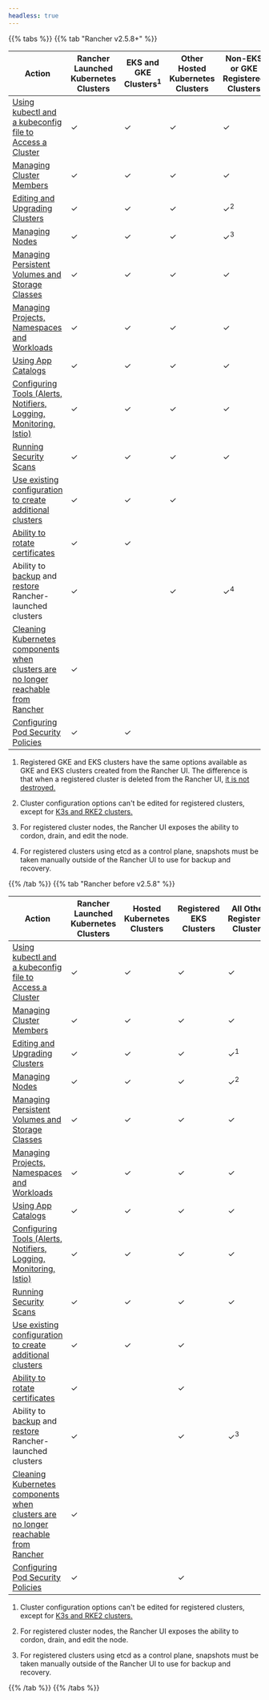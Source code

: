 ```yaml
---
headless: true
---
```


{{% tabs %}}
{{% tab "Rancher v2.5.8+" %}}

| Action | Rancher Launched Kubernetes Clusters |  EKS and GKE Clusters<sup>1</sup> | Other Hosted Kubernetes Clusters | Non-EKS or GKE Registered Clusters |
| --- | --- | ---| ---|----|
| [Using kubectl and a kubeconfig file to Access a Cluster]({{<baseurl>}}/rancher/v2.5/en/cluster-admin/cluster-access/kubectl/) | ✓ | ✓ | ✓ | ✓ |
| [Managing Cluster Members]({{<baseurl>}}/rancher/v2.5/en/cluster-admin/cluster-access/cluster-members/) | ✓ | ✓ | ✓ | ✓ |
| [Editing and Upgrading Clusters]({{<baseurl>}}/rancher/v2.5/en/cluster-admin/editing-clusters/) | ✓ | ✓ | ✓ | ✓<sup>2</sup> |
| [Managing Nodes]({{<baseurl>}}/rancher/v2.5/en/cluster-admin/nodes) | ✓ | ✓ | ✓ | ✓<sup>3</sup> |
| [Managing Persistent Volumes and Storage Classes]({{<baseurl>}}/rancher/v2.5/en/cluster-admin/volumes-and-storage/) | ✓ | ✓ | ✓ | ✓ |
| [Managing Projects, Namespaces and Workloads]({{<baseurl>}}/rancher/v2.5/en/cluster-admin/projects-and-namespaces/) | ✓ | ✓ | ✓ | ✓ |
| [Using App Catalogs]({{<baseurl>}}/rancher/v2.5/en/catalog/) | ✓ | ✓ | ✓ | ✓ |
| [Configuring Tools (Alerts, Notifiers, Logging, Monitoring, Istio)]({{<baseurl>}}/rancher/v2.5/en/cluster-admin/tools/) | ✓ | ✓ | ✓ | ✓ |
| [Running Security Scans]({{<baseurl>}}/rancher/v2.5/en/security/security-scan/) | ✓ | ✓ | ✓ | ✓ |
| [Use existing configuration to create additional clusters]({{<baseurl>}}/rancher/v2.5/en/cluster-admin/cloning-clusters/)| ✓ | ✓ |✓ | |
| [Ability to rotate certificates]({{<baseurl>}}/rancher/v2.5/en/cluster-admin/certificate-rotation/) | ✓ | ✓  |  | |
| Ability to [backup]({{<baseurl>}}/rancher/v2.5/en/cluster-admin/backing-up-etcd/) and [restore]({{<baseurl>}}/rancher/v2.5/en/cluster-admin/restoring-etcd/) Rancher-launched clusters | ✓ | | ✓ | ✓<sup>4</sup> |
| [Cleaning Kubernetes components when clusters are no longer reachable from Rancher]({{<baseurl>}}/rancher/v2.5/en/cluster-admin/cleaning-cluster-nodes/) | ✓ | | | |
| [Configuring Pod Security Policies]({{<baseurl>}}/rancher/v2.5/en/cluster-admin/pod-security-policy/) | ✓ | ✓ |  ||

1. Registered GKE and EKS clusters have the same options available as GKE and EKS clusters created from the Rancher UI. The  difference is that when a registered cluster is deleted from the Rancher UI, [it is not destroyed.]({{<baseurl>}}/rancher/v2.5/en/cluster-provisioning/registered-clusters/#additional-features-for-registered-eks-and-gke-clusters)

2. Cluster configuration options can't be edited for registered clusters, except for [K3s and RKE2 clusters.]({{<baseurl>}}/rancher/v2.5/en/cluster-provisioning/imported-clusters/)

3. For registered cluster nodes, the Rancher UI exposes the ability to cordon, drain, and edit the node.

4. For registered clusters using etcd as a control plane, snapshots must be taken manually outside of the Rancher UI to use for backup and recovery.

{{% /tab %}}
{{% tab "Rancher before v2.5.8" %}}

| Action | Rancher Launched Kubernetes Clusters | Hosted Kubernetes Clusters | Registered EKS Clusters | All Other Registered Clusters |
| --- | --- | ---| ---|----|
| [Using kubectl and a kubeconfig file to Access a Cluster]({{<baseurl>}}/rancher/v2.5/en/cluster-admin/cluster-access/kubectl/) | ✓ | ✓ | ✓ | ✓ |
| [Managing Cluster Members]({{<baseurl>}}/rancher/v2.5/en/cluster-admin/cluster-access/cluster-members/) | ✓ | ✓ | ✓ | ✓ |
| [Editing and Upgrading Clusters]({{<baseurl>}}/rancher/v2.5/en/cluster-admin/editing-clusters/) | ✓ | ✓ | ✓ | ✓<sup>1</sup> |
| [Managing Nodes]({{<baseurl>}}/rancher/v2.5/en/cluster-admin/nodes) | ✓ | ✓ | ✓ | ✓<sup>2</sup> |
| [Managing Persistent Volumes and Storage Classes]({{<baseurl>}}/rancher/v2.5/en/cluster-admin/volumes-and-storage/) | ✓ | ✓ | ✓ | ✓ |
| [Managing Projects, Namespaces and Workloads]({{<baseurl>}}/rancher/v2.5/en/cluster-admin/projects-and-namespaces/) | ✓ | ✓ | ✓ | ✓ |
| [Using App Catalogs]({{<baseurl>}}/rancher/v2.5/en/catalog/) | ✓ | ✓ | ✓ | ✓ |
| [Configuring Tools (Alerts, Notifiers, Logging, Monitoring, Istio)]({{<baseurl>}}/rancher/v2.5/en/cluster-admin/tools/) | ✓ | ✓ | ✓ | ✓ |
| [Running Security Scans]({{<baseurl>}}/rancher/v2.5/en/security/security-scan/) | ✓ | ✓ | ✓ | ✓ |
| [Use existing configuration to create additional clusters]({{<baseurl>}}/rancher/v2.5/en/cluster-admin/cloning-clusters/)| ✓ | ✓ |✓ | |
| [Ability to rotate certificates]({{<baseurl>}}/rancher/v2.5/en/cluster-admin/certificate-rotation/) | ✓ |  | ✓ | |
| Ability to [backup]({{<baseurl>}}/rancher/v2.5/en/cluster-admin/backing-up-etcd/) and [restore]({{<baseurl>}}/rancher/v2.5/en/cluster-admin/restoring-etcd/) Rancher-launched clusters | ✓ | | ✓ | ✓<sup>3</sup> |
| [Cleaning Kubernetes components when clusters are no longer reachable from Rancher]({{<baseurl>}}/rancher/v2.5/en/cluster-admin/cleaning-cluster-nodes/) | ✓ | | | |
| [Configuring Pod Security Policies]({{<baseurl>}}/rancher/v2.5/en/cluster-admin/pod-security-policy/) | ✓ |  | ✓ ||

1. Cluster configuration options can't be edited for registered clusters, except for [K3s and RKE2 clusters.]({{<baseurl>}}/rancher/v2.5/en/cluster-provisioning/imported-clusters/)

2. For registered cluster nodes, the Rancher UI exposes the ability to cordon, drain, and edit the node.

3. For registered clusters using etcd as a control plane, snapshots must be taken manually outside of the Rancher UI to use for backup and recovery.


{{% /tab %}}
{{% /tabs %}}

